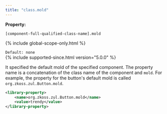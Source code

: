 ```yaml
---
title: "class.mold"
---
```


**Property:**

`[component-full-qualified-class-name].mold`

{% include global-scope-only.html %}

`Default: none`  
{% include supported-since.html version="5.0.0" %}

It specified the default mold of the specified component. The property
name is a concatenation of the class name of the component and `mold`.
For example, the property for the button's default mold is called
`org.zkoss.zul.Button.mold`.

```xml
<library-property>
    <name>org.zkoss.zul.Button.mold</name>
    <value>trendy</value>
</library-property>
```
